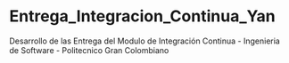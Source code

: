 # Entrega_Integracion_Continua_Yan
Desarrollo de las Entrega del Modulo de Integración Continua - Ingenieria de Software - Politecnico Gran Colombiano
